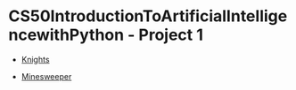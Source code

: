 # CS50IntroductionToArtificialIntelligencewithPython - Project 1

- [Knights](https://cs50.harvard.edu/ai/2020/projects/1/knights/)

- [Minesweeper](https://cs50.harvard.edu/ai/2020/projects/1/minesweeper/)